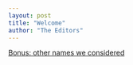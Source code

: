 ```yaml
---
layout: post
title: "Welcome"
author: "The Editors"
---
```


[Bonus: other names we considered](https://resonantnotes.com/othernames.html)